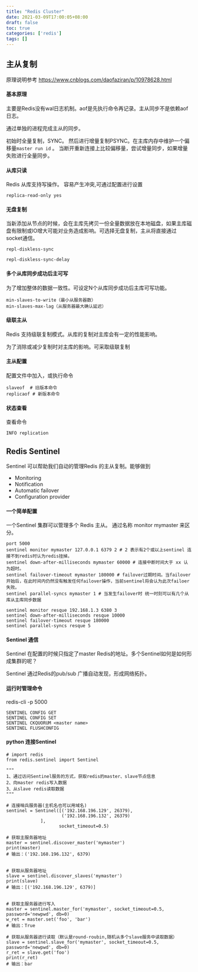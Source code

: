```yaml
---
title: "Redis Cluster"
date: 2021-03-09T17:00:05+08:00
draft: false 
toc: true
categories: ['redis']
tags: []
---
```


## 主从复制

原理说明参考 https://www.cnblogs.com/daofaziran/p/10978628.html

#### 基本原理

主要是Redis没有wal日志机制。aof是先执行命令再记录。主从同步不是依赖aof日志。

通过单独的进程完成主从的同步。

初始时全量复制，SYNC。 然后进行增量复制PSYNC。在主库内存中维护一个偏移量`master run id` 。 当断开重新连接上比较偏移量，尝试增量同步，如果增量失败进行全量同步。

#### 从库只读

Redis 从库支持写操作。 容易产生冲突,可通过配置进行设置

```
replica-read-only yes
```

#### 无盘复制

当新添加从节点的时候，会在主库先拷贝一份全量数据放在本地磁盘，如果主库磁盘有限制或IO增大可能对业务造成影响。可选择无盘复制，主从将直接通过socket通信。

```
repl-diskless-sync

repl-diskless-sync-delay
```

#### 多个从库同步成功后主可写

为了增加整体的数据一致性。可设定N个从库同步成功后主库可写功能。

```
min-slaves-to-write（最小从服务器数）
min-slaves-max-lag（从服务器最大确认延迟）
```

#### 级联主从

Redis 支持级联复制模式。从库的复制对主库会有一定的性能影响。

为了消除或减少复制时对主库的影响。可采取级联复制

#### 主从配置

配置文件中加入，或执行命令
```
slaveof  # 旧版本命令
replicaof # 新版本命令
```

#### 状态查看

查看命令
```
INFO replication
```


## Redis Sentinel 

Sentinel 可以帮助我们自动的管理Redis 的主从复制。能够做到

- Monitoring
- Notification
- Automatic failover
- Configuration provider


#### 一个简单配置

一个Sentinel 集群可以管理多个 Redis 主从。 通过名称 monitor mymaster 来区分。

```
port 5000
sentinel monitor mymaster 127.0.0.1 6379 2 # 2 表示有2个或以上sentinel 连接不到redis时认为redis挂掉。
sentinel down-after-milliseconds mymaster 60000 # 连接中断时间大于 xx 认为超时。
sentinel failover-timeout mymaster 180000 # failover过期时间。当failover开始后，在此时间内仍然没有触发任何failover操作，当前sentinel将会认为此次failoer失败。
sentinel parallel-syncs mymaster 1 # 当发生failover时 统一时刻可以有几个从库从主库同步数据

sentinel monitor resque 192.168.1.3 6380 3
sentinel down-after-milliseconds resque 10000
sentinel failover-timeout resque 180000
sentinel parallel-syncs resque 5
```

#### Sentinel 通信

Sentinel 在配置的时候只指定了master Redis的地址。多个Sentinel如何是如何形成集群的呢？

Sentinel 通过Redis的pub/sub 广播自动发现，形成网络拓扑。


#### 运行时管理命令

redis-cli -p 5000
```
SENTINEL CONFIG GET 
SENTINEL CONFIG SET 
SENTINEL CKQUORUM <master name>
SENTINEL FLUSHCONFIG 
```

#### python 连接Sentinel

```
# import redis
from redis.sentinel import Sentinel
 
"""
1、通过访问Sentinel服务的方式，获取redis的master、slave节点信息
2、向master redis写入数据
3、从slave redis读取数据
"""
 
# 连接哨兵服务器(主机名也可以用域名)
sentinel = Sentinel([('192.168.196.129', 26379),
                     ('192.168.196.132', 26379)
             ],
                    socket_timeout=0.5)
 
# 获取主服务器地址
master = sentinel.discover_master('mymaster')
print(master)
# 输出：('192.168.196.132', 6379)
 
 
# 获取从服务器地址
slave = sentinel.discover_slaves('mymaster')
print(slave)
# 输出：[('192.168.196.129', 6379)]
 
 
# 获取主服务器进行写入
master = sentinel.master_for('mymaster', socket_timeout=0.5, password='newpwd', db=0)
w_ret = master.set('foo', 'bar')
# 输出：True
 
# 获取从服务器进行读取（默认是round-roubin,随机从多个slave服务中读取数据）
slave = sentinel.slave_for('mymaster', socket_timeout=0.5, password='newpwd', db=0)
r_ret = slave.get('foo')
print(r_ret)
# 输出：bar
```
